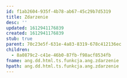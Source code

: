 ```yaml
---
id: f1ab2604-935f-4b78-ab67-45c29b7d5319
title: Zdarzenie
desc: ''
updated: 1612941176839
created: 1612941176839
stub: true
parent: 70c23e5f-631e-4a83-8319-678c412136ec
children:
  - 8a0879c2-c41e-46b0-87fb-f98acf8534fb
fname: ang.dd.html.ts.funkcja.ang.zdarzenie
hpath: ang.dd.html.ts.funkcja.ang.zdarzenie
---
```



